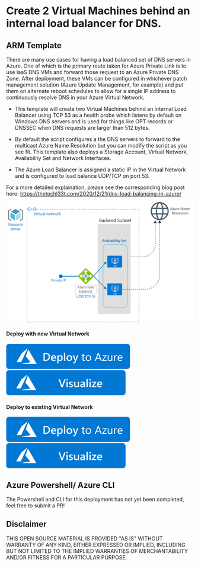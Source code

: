 

# Create 2 Virtual Machines behind an internal load balancer for DNS. 

## ARM Template

There are many use cases for having a load balanced set of DNS servers in Azure. One of which is the primary route taken for Azure Private Link is to use IaaS DNS VMs and forward those request to an Azure Private DNS Zone. After deployment, these VMs can be configured in whichever patch management solution (Azure Update Management, for example) and put them on alternate reboot schedules to allow for a single IP address to continuously resolve DNS in your Azure Virtual Network.

- This template will create two Virtual Machines behind an internal Load Balancer using TCP 53 as a health probe which listens by default on Windows DNS servers and is used for things like OPT records or DNSSEC when DNS requests are larger than 512 bytes.

- By default the script configures a the DNS servers to forward to the multicast Azure Name Resolution but you can modify the script as you see fit. This template also deploys a Storage Account, Virtual Network, Availability Set and Network Interfaces.

- The Azure Load Balancer is assigned a static IP in the Virtual Network and is configured to load balance UDP/TCP on port 53.

For a more detailed explaination, please see the corresponding blog post here: https://thetechl33t.com/2020/12/21/dns-load-balancing-in-azure/

<img src="./images/Azure-DNS-LB.png"/>

#### Deploy with new Virtual Network

[![Deploy To Azure](https://raw.githubusercontent.com/Azure/azure-quickstart-templates/master/1-CONTRIBUTION-GUIDE/images/deploytoazure.svg?sanitize=true)](https://portal.azure.com/#create/Microsoft.Template/uri/https%3A%2F%2Fraw.githubusercontent.com%2FMattHansen0%2Fazure-dnslb%2Fdev%2Fazuredeploy.json)  [![Visualize](https://raw.githubusercontent.com/Azure/azure-quickstart-templates/master/1-CONTRIBUTION-GUIDE/images/visualizebutton.svg?sanitize=true)](http://armviz.io/#/?load=https%3A%2F%2Fraw.githubusercontent.com%2FMattHansen0%2Fazure-dnslb%2Fdev%2Fazuredeploy.json)

#### Deploy to existing Virtual Network

[![Deploy To Azure](https://raw.githubusercontent.com/Azure/azure-quickstart-templates/master/1-CONTRIBUTION-GUIDE/images/deploytoazure.svg?sanitize=true)](https://portal.azure.com/#create/Microsoft.Template/uri/https%3A%2F%2Fraw.githubusercontent.com%2FMattHansen0%2Fazure-dnslb%2Fdev%2Fexisting%2Fazuredeploy.json)  [![Visualize](https://raw.githubusercontent.com/Azure/azure-quickstart-templates/master/1-CONTRIBUTION-GUIDE/images/visualizebutton.svg?sanitize=true)](http://armviz.io/#/?load=https%3A%2F%2Fraw.githubusercontent.com%2FMattHansen0%2Fazure-dnslb%2Fdev%2Fazuredeploy.json)



## Azure Powershell/ Azure CLI

The Powershell and CLI for this deployment has not yet been completed, feel free to submit a PR!


## Disclaimer

THIS OPEN SOURCE MATERIAL IS PROVIDED "AS IS" WITHOUT WARRANTY OF ANY KIND, EITHER EXPRESSED OR IMPLIED, INCLUDING BUT NOT LIMITED TO THE IMPLIED WARRANTIES OF MERCHANTABILITY AND/OR FITNESS FOR A PARTICULAR PURPOSE.
